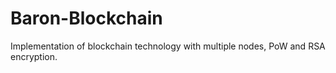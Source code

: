 # Baron-Blockchain
Implementation of blockchain technology with multiple nodes, PoW and RSA encryption.
